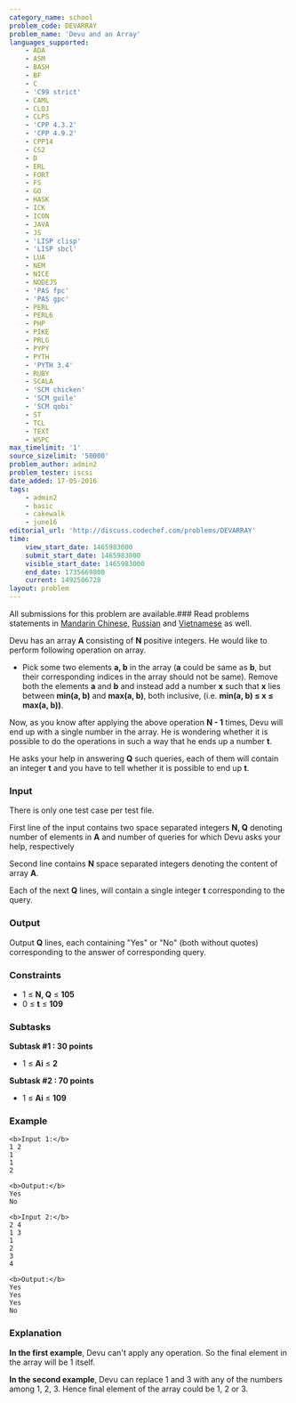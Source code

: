 ```yaml
---
category_name: school
problem_code: DEVARRAY
problem_name: 'Devu and an Array'
languages_supported:
    - ADA
    - ASM
    - BASH
    - BF
    - C
    - 'C99 strict'
    - CAML
    - CLOJ
    - CLPS
    - 'CPP 4.3.2'
    - 'CPP 4.9.2'
    - CPP14
    - CS2
    - D
    - ERL
    - FORT
    - FS
    - GO
    - HASK
    - ICK
    - ICON
    - JAVA
    - JS
    - 'LISP clisp'
    - 'LISP sbcl'
    - LUA
    - NEM
    - NICE
    - NODEJS
    - 'PAS fpc'
    - 'PAS gpc'
    - PERL
    - PERL6
    - PHP
    - PIKE
    - PRLG
    - PYPY
    - PYTH
    - 'PYTH 3.4'
    - RUBY
    - SCALA
    - 'SCM chicken'
    - 'SCM guile'
    - 'SCM qobi'
    - ST
    - TCL
    - TEXT
    - WSPC
max_timelimit: '1'
source_sizelimit: '50000'
problem_author: admin2
problem_tester: iscsi
date_added: 17-05-2016
tags:
    - admin2
    - basic
    - cakewalk
    - june16
editorial_url: 'http://discuss.codechef.com/problems/DEVARRAY'
time:
    view_start_date: 1465983000
    submit_start_date: 1465983000
    visible_start_date: 1465983000
    end_date: 1735669800
    current: 1492506728
layout: problem
---
```

All submissions for this problem are available.###  Read problems statements in [Mandarin Chinese](http://www.codechef.com/download/translated/JUNE16/mandarin/DEVARRAY.pdf), [Russian](http://www.codechef.com/download/translated/JUNE16/russian/DEVARRAY.pdf) and [Vietnamese](http://www.codechef.com/download/translated/JUNE16/vietnamese/DEVARRAY.pdf) as well.

Devu has an array **A** consisting of **N** positive integers. He would like to perform following operation on array.

- Pick some two elements **a, b** in the array (**a** could be same as **b**, but their corresponding indices in the array should not be same). Remove both the elements **a** and **b** and instead add a number **x** such that **x** lies between **min(a, b)** and **max(a, b)**, both inclusive, (i.e. **min(a, b) ≤ x ≤ max(a, b))**.

Now, as you know after applying the above operation **N - 1** times, Devu will end up with a single number in the array. He is wondering whether it is possible to do the operations in such a way that he ends up a number **t**.

He asks your help in answering **Q** such queries, each of them will contain an integer **t** and you have to tell whether it is possible to end up **t**.

### Input

There is only one test case per test file.

First line of the input contains two space separated integers **N, Q** denoting number of elements in **A** and number of queries for which Devu asks your help, respectively

Second line contains **N** space separated integers denoting the content of array **A**.

Each of the next **Q** lines, will contain a single integer **t** corresponding to the query.

### Output

Output **Q** lines, each containing "Yes" or "No" (both without quotes) corresponding to the answer of corresponding query.

### Constraints

- 1 ≤ **N, Q** ≤ **105**
- 0 ≤ **t** ≤ **109**

### Subtasks

**Subtask #1 : 30 points**

- 1 ≤ **Ai** ≤ **2**

**Subtask #2 : 70 points**

- 1 ≤ **Ai** ≤ **109**

### Example

```
<b>Input 1:</b>
1 2
1
1
2

<b>Output:</b>
Yes
No

<b>Input 2:</b>
2 4
1 3
1
2
3
4

<b>Output:</b>
Yes
Yes
Yes
No

```
### Explanation

**In the first example**, Devu can't apply any operation. So the final element in the array will be 1 itself.

**In the second example**, Devu can replace 1 and 3 with any of the numbers among 1, 2, 3. Hence final element of the array could be 1, 2 or 3.